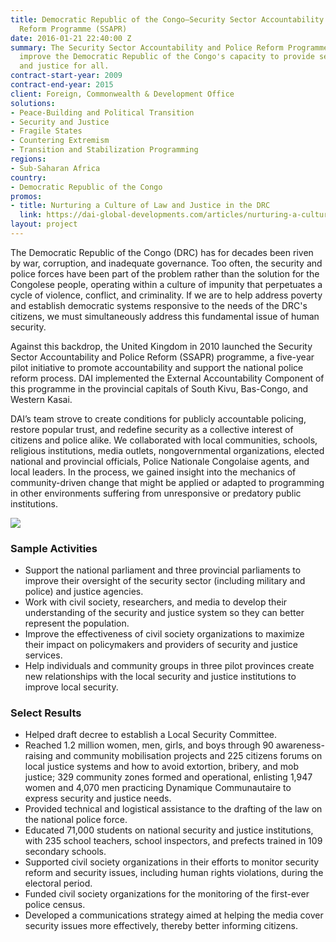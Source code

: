 ```yaml
---
title: Democratic Republic of the Congo—Security Sector Accountability and Police
  Reform Programme (SSAPR)
date: 2016-01-21 22:40:00 Z
summary: The Security Sector Accountability and Police Reform Programme worked to
  improve the Democratic Republic of the Congo's capacity to provide security, safety,
  and justice for all.
contract-start-year: 2009
contract-end-year: 2015
client: Foreign, Commonwealth & Development Office
solutions:
- Peace-Building and Political Transition
- Security and Justice
- Fragile States
- Countering Extremism
- Transition and Stabilization Programming
regions:
- Sub-Saharan Africa
country:
- Democratic Republic of the Congo
promos:
- title: Nurturing a Culture of Law and Justice in the DRC
  link: https://dai-global-developments.com/articles/nurturing-a-culture-of-law-and-justice-in-the-drc
layout: project
---
```


The Democratic Republic of the Congo (DRC) has for decades been riven by war, corruption, and inadequate governance. Too often, the security and police forces have been part of the problem rather than the solution for the Congolese people, operating within a culture of impunity that perpetuates a cycle of violence, conflict, and criminality. If we are to help address poverty and establish democratic systems responsive to the needs of the DRC's citizens, we must simultaneously address this fundamental issue of human security.

Against this backdrop, the United Kingdom in 2010 launched the Security Sector Accountability and Police Reform (SSAPR) programme, a five-year pilot initiative to promote accountability and support the national police reform process. DAI implemented the External Accountability Component of this programme in the provincial capitals of South Kivu, Bas-Congo, and Western Kasai.

DAI’s team strove to create conditions for publicly accountable policing, restore popular trust, and redefine security as a collective interest of citizens and police alike. We collaborated with local communities, schools, religious institutions, media outlets, nongovernmental organizations, elected national and provincial officials, Police Nationale Congolaise agents, and local leaders. In the process, we gained insight into the mechanics of community-driven change that might be applied or adapted to programming in other environments suffering from unresponsive or predatory public institutions.

![][2]

### Sample Activities

* Support the national parliament and three provincial parliaments to improve their oversight of the security sector (including military and police) and justice agencies.
* Work with civil society, researchers, and media to develop their understanding of the security and justice system so they can better represent the population.
* Improve the effectiveness of civil society organizations to maximize their impact on policymakers and providers of security and justice services.
* Help individuals and community groups in three pilot provinces create new relationships with the local security and justice institutions to improve local security.

### Select Results

* Helped draft decree to establish a Local Security Committee.
* Reached 1.2 million women, men, girls, and boys through 90 awareness-raising and community mobilisation projects and 225 citizens forums on local justice systems and how to avoid extortion, bribery, and mob justice; 329 community zones formed and operational, enlisting 1,947 women and 4,070 men practicing Dynamique Communautaire to express security and justice needs.
* Provided technical and logistical assistance to the drafting of the law on the national police force.
* Educated 71,000 students on national security and justice institutions, with 235 school teachers, school inspectors, and prefects trained in 109 secondary schools.
* Supported civil society organizations in their efforts to monitor security reform and security issues, including human rights violations, during the electoral period.
* Funded civil society organizations for the monitoring of the first-ever police census.
* Developed a communications strategy aimed at helping the media cover security issues more effectively, thereby better informing citizens.

[2]: https://assetify-dai.com/projects/congoinner.jpg
